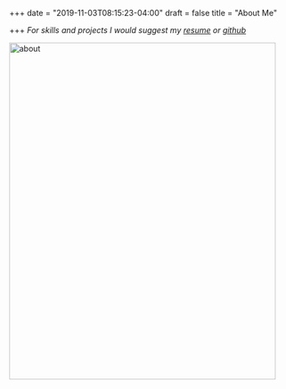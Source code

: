 +++
date = "2019-11-03T08:15:23-04:00"
draft = false
title = "About Me"

+++
*For skills and projects I would suggest my [resume](https://www.canva.com/design/DAD7BozIDRQ/4L77IwQERHI4bfR9ZxMGTg/view?utm_content=DAD7BozIDRQ&utm_campaign=designshare&utm_medium=link&utm_source=sharebutton) or [github](https://github.com/brittbowers)*

<img src="/img/about_me/about.jpg" alt="about" width="478" height="604"/>

##
